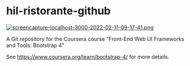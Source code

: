 # hil-ristorante-github

[![screencapture-localhost-3000-2022-02-11-09-17-41.png](https://i.postimg.cc/Fsz6m8Cw/screencapture-localhost-3000-2022-02-11-09-17-41.png)](https://postimg.cc/ykqjyQHT)

A Git repository for the Coursera course "Front-End Web UI Frameworks and Tools: Bootstrap 4"

See https://www.coursera.org/learn/bootstrap-4/ for more details.
